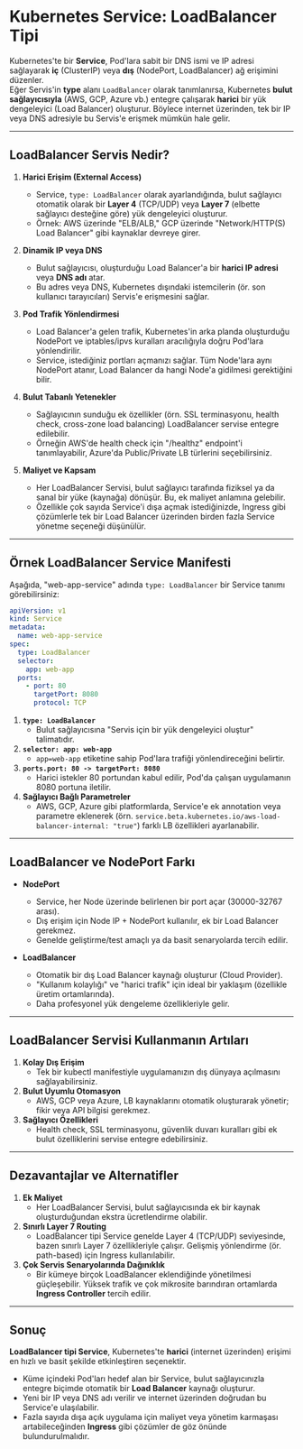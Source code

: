 # Kubernetes Service: LoadBalancer Tipi

Kubernetes'te bir **Service**, Pod'lara sabit bir DNS ismi ve IP adresi sağlayarak **iç** (ClusterIP) veya **dış** (NodePort, LoadBalancer) ağ erişimini düzenler.  
Eğer Servis'in **type** alanı `LoadBalancer` olarak tanımlanırsa, Kubernetes **bulut sağlayıcısıyla** (AWS, GCP, Azure vb.) entegre çalışarak **harici** bir yük dengeleyici (Load Balancer) oluşturur. Böylece internet üzerinden, tek bir IP veya DNS adresiyle bu Servis'e erişmek mümkün hale gelir.

---

## LoadBalancer Servis Nedir?

1. **Harici Erişim (External Access)**  
   - Service, `type: LoadBalancer` olarak ayarlandığında, bulut sağlayıcı otomatik olarak bir **Layer 4** (TCP/UDP) veya **Layer 7** (elbette sağlayıcı desteğine göre) yük dengeleyici oluşturur.  
   - Örnek: AWS üzerinde "ELB/ALB," GCP üzerinde "Network/HTTP(S) Load Balancer" gibi kaynaklar devreye girer.

2. **Dinamik IP veya DNS**  
   - Bulut sağlayıcısı, oluşturduğu Load Balancer'a bir **harici IP adresi** veya **DNS adı** atar.  
   - Bu adres veya DNS, Kubernetes dışındaki istemcilerin (ör. son kullanıcı tarayıcıları) Servis'e erişmesini sağlar.

3. **Pod Trafik Yönlendirmesi**  
   - Load Balancer'a gelen trafik, Kubernetes'in arka planda oluşturduğu NodePort ve iptables/ipvs kuralları aracılığıyla doğru Pod'lara yönlendirilir.  
   - Service, istediğiniz portları açmanızı sağlar. Tüm Node'lara aynı NodePort atanır, Load Balancer da hangi Node'a gidilmesi gerektiğini bilir.

4. **Bulut Tabanlı Yetenekler**  
   - Sağlayıcının sunduğu ek özellikler (örn. SSL terminasyonu, health check, cross-zone load balancing) LoadBalancer servise entegre edilebilir.  
   - Örneğin AWS'de health check için "/healthz" endpoint'i tanımlayabilir, Azure'da Public/Private LB türlerini seçebilirsiniz.

5. **Maliyet ve Kapsam**  
   - Her LoadBalancer Servisi, bulut sağlayıcı tarafında fiziksel ya da sanal bir yüke (kaynağa) dönüşür. Bu, ek maliyet anlamına gelebilir.  
   - Özellikle çok sayıda Service'i dışa açmak istediğinizde, Ingress gibi çözümlerle tek bir Load Balancer üzerinden birden fazla Service yönetme seçeneği düşünülür.

---

## Örnek LoadBalancer Service Manifesti

Aşağıda, "web-app-service" adında `type: LoadBalancer` bir Service tanımı görebilirsiniz:

```yaml
apiVersion: v1
kind: Service
metadata:
  name: web-app-service
spec:
  type: LoadBalancer
  selector:
    app: web-app
  ports:
    - port: 80
      targetPort: 8080
      protocol: TCP
```

1. **`type: LoadBalancer`**  
   - Bulut sağlayıcısına "Servis için bir yük dengeleyici oluştur" talimatıdır.  
2. **`selector: app: web-app`**  
   - `app=web-app` etiketine sahip Pod'lara trafiği yönlendireceğini belirtir.  
3. **`ports.port: 80 -> targetPort: 8080`**  
   - Harici istekler 80 portundan kabul edilir, Pod'da çalışan uygulamanın 8080 portuna iletilir.  
4. **Sağlayıcı Bağlı Parametreler**  
   - AWS, GCP, Azure gibi platformlarda, Service'e ek annotation veya parametre eklenerek (örn. `service.beta.kubernetes.io/aws-load-balancer-internal: "true"`) farklı LB özellikleri ayarlanabilir.

---

## LoadBalancer ve NodePort Farkı

- **NodePort**  
  - Service, her Node üzerinde belirlenen bir port açar (30000-32767 arası).  
  - Dış erişim için Node IP + NodePort kullanılır, ek bir Load Balancer gerekmez.  
  - Genelde geliştirme/test amaçlı ya da basit senaryolarda tercih edilir.  

- **LoadBalancer**  
  - Otomatik bir dış Load Balancer kaynağı oluşturur (Cloud Provider).  
  - "Kullanım kolaylığı" ve "harici trafik" için ideal bir yaklaşım (özellikle üretim ortamlarında).  
  - Daha profesyonel yük dengeleme özellikleriyle gelir.  

---

## LoadBalancer Servisi Kullanmanın Artıları

1. **Kolay Dış Erişim**  
   - Tek bir kubectl manifestiyle uygulamanızın dış dünyaya açılmasını sağlayabilirsiniz.  
2. **Bulut Uyumlu Otomasyon**  
   - AWS, GCP veya Azure, LB kaynaklarını otomatik oluşturarak yönetir; fikir veya API bilgisi gerekmez.  
3. **Sağlayıcı Özellikleri**  
   - Health check, SSL terminasyonu, güvenlik duvarı kuralları gibi ek bulut özelliklerini servise entegre edebilirsiniz.  

---

## Dezavantajlar ve Alternatifler

1. **Ek Maliyet**  
   - Her LoadBalancer Servisi, bulut sağlayıcısında ek bir kaynak oluşturduğundan ekstra ücretlendirme olabilir.  
2. **Sınırlı Layer 7 Routing**  
   - LoadBalancer tipi Service genelde Layer 4 (TCP/UDP) seviyesinde, bazen sınırlı Layer 7 özellikleriyle çalışır. Gelişmiş yönlendirme (ör. path-based) için Ingress kullanılabilir.  
3. **Çok Servis Senaryolarında Dağınıklık**  
   - Bir kümeye birçok LoadBalancer eklendiğinde yönetilmesi güçleşebilir. Yüksek trafik ve çok mikrosite barındıran ortamlarda **Ingress Controller** tercih edilir.

---

## Sonuç

**LoadBalancer tipi Service**, Kubernetes'te **harici** (internet üzerinden) erişimi en hızlı ve basit şekilde etkinleştiren seçenektir.  
- Küme içindeki Pod'ları hedef alan bir Service, bulut sağlayıcınızla entegre biçimde otomatik bir **Load Balancer** kaynağı oluşturur.  
- Yeni bir IP veya DNS adı verilir ve internet üzerinden doğrudan bu Service'e ulaşılabilir.  
- Fazla sayıda dışa açık uygulama için maliyet veya yönetim karmaşası artabileceğinden **Ingress** gibi çözümler de göz önünde bulundurulmalıdır.
